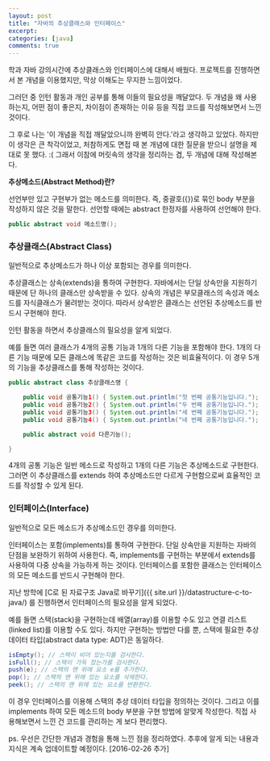 ```yaml
---
layout: post
title: "자바의 추상클래스와 인터페이스"
excerpt:
categories: [java]
comments: true
---
```


학과 자바 강의시간에 추상클래스와 인터페이스에 대해서 배웠다. 프로젝트를 진행하면서 본 개념을 이용했지만, 막상 이해도는 무지한 느낌이었다.

그러던 중 인턴 활동과 개인 공부를 통해 이들의 필요성을 깨달았다. 두 개념을 왜 사용하는지, 어떤 점이 좋은지, 차이점이 존재하는 이유 등을 직접 코드를 작성해보면서 느낀 것이다.

그 후로 나는 '이 개념을 직접 깨달았으니까 완벽히 안다.'라고 생각하고 있었다. 하지만 이 생각은 큰 착각이었고, 처참하게도 면접 때 본 개념에 대한 질문을 받으니 설명을 제대로 못 했다. :( 그래서 이참에 머릿속의 생각을 정리하는 겸, 두 개념에 대해 작성해본다.  


**추상메소드(Abstract Method)란?**

선언부만 있고 구현부가 없는 메소드를 의미한다. 즉, 중괄호({})로 묶인 body 부분을 작성하지 않은 것을 말한다. 선언할 때에는 abstract 한정자를 사용하여 선언해야 한다.

```java
public abstract void 메소드명();
```


### 추상클래스(Abstract Class)

일반적으로 추상메소드가 하나 이상 포함되는 경우를 의미한다.

추상클래스는 상속(extends)을 통하여 구현한다. 자바에서는 단일 상속만을 지원하기 때문에 단 하나의 클래스만 상속받을 수 있다. 상속의 개념은 부모클래스의 속성과 메소드를 자식클래스가 물려받는 것이다. 따라서 상속받은 클래스는 선언된 추상메소드를 반드시 구현해야 한다.

인턴 활동을 하면서 추상클래스의 필요성을 알게 되었다.

예를 들면 여러 클래스가 4개의 공통 기능과 1개의 다른 기능을 포함해야 한다. 1개의 다른 기능 때문에 모든 클래스에 똑같은 코드를 작성하는 것은 비효율적이다. 이 경우 5개의 기능을 추상클래스를 통해 작성하는 것이다.

```java
public abstract class 추상클래스명 {

    public void 공통기능1() { System.out.println("첫 번째 공통기능입니다."); }
    public void 공통기능2() { System.out.println("두 번째 공통기능입니다."); }
    public void 공통기능3() { System.out.println("세 번째 공통기능입니다."); }
    public void 공통기능4() { System.out.println("네 번째 공통기능입니다."); }

    public abstract void 다른기능();

}
```

4개의 공통 기능은 일반 메소드로 작성하고 1개의 다른 기능은 추상메소드로 구현한다. 그러면 이 추상클래스를 extends 하여 추상메소드만 다르게 구현함으로써 효율적인 코드를 작성할 수 있게 된다.  


### 인터페이스(Interface)

일반적으로 모든 메소드가 추상메소드인 경우를 의미한다.

인터페이스는 포함(implements)를 통하여 구현한다. 단일 상속만을 지원하는 자바의 단점을 보완하기 위하여 사용한다. 즉, implements를 구현하는 부분에서 extends를 사용하여 다중 상속을 가능하게 하는 것이다. 인터페이스를 포함한 클래스는 인터페이스의 모든 메소드를 반드시 구현해야 한다.

지난 방학에 [C로 된 자료구조 Java로 바꾸기]({{ site.url }}/datastructure-c-to-java/) 를 진행하면서 인터페이스의 필요성을 알게 되었다.

예를 들면 스택(stack)을 구현하는데 배열(array)를 이용할 수도 있고 연결 리스트(linked list)를 이용할 수도 있다. 하지만 구현하는 방법만 다를 뿐, 스택에 필요한 추상 데이터 타입(abstract data type: ADT)은 동일하다.

```java
isEmpty(); // 스택이 비어 있는지를 검사한다.
isFull(); // 스택이 가득 찼는가를 검사한다.
push(e); // 스택의 맨 위에 요소 e를 추가한다.
pop(); // 스택의 맨 위에 있는 요소를 삭제한다.
peek(); // 스택의 맨 위에 있는 요소를 반환한다.
```

이 경우 인터페이스를 이용해 스택의 추상 데이터 타입을 정의하는 것이다. 그리고 이를 implements 하여 모든 메소드의 body 부분을 구현 방법에 알맞게 작성한다. 직접 사용해보면서 느낀 건 코드를 관리하는 게 보다 편리했다.

ps. 우선은 간단한 개념과 경험을 통해 느낀 점을 정리하였다. 추후에 알게 되는 내용과 지식은 계속 업데이트할 예정이다. [2016-02-26 추가]

